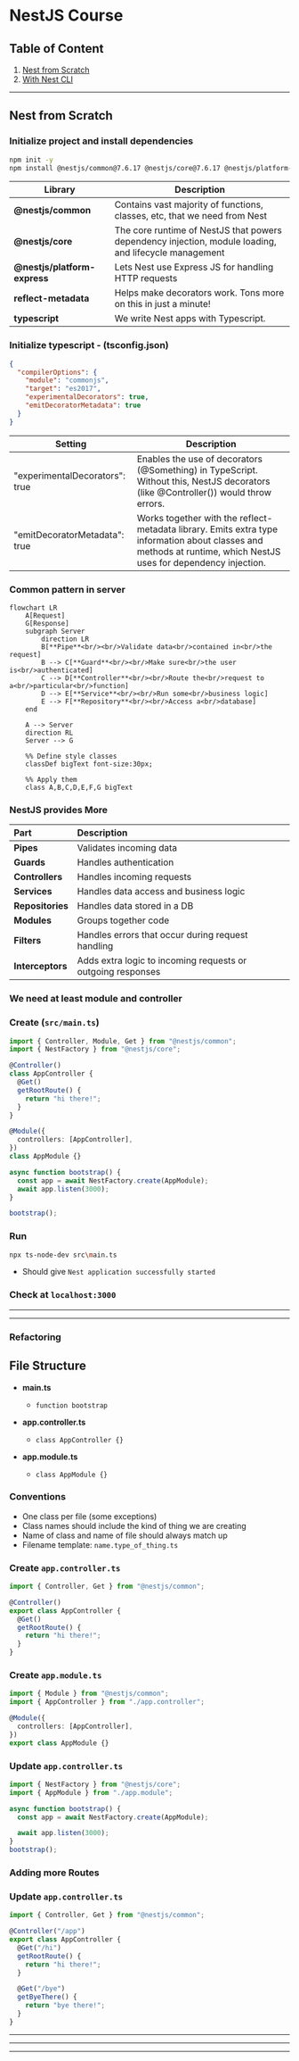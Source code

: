 # NestJS Course

## Table of Content

1. [Nest from Scratch](#nest-from-scratch)
2. [With Nest CLI](#with-nest-cli)

---

## Nest from Scratch

### Initialize project and install dependencies

```bash
npm init -y
npm install @nestjs/common@7.6.17 @nestjs/core@7.6.17 @nestjs/platform-express@7.6.17 reflect-metadata@0.1.13 typescript@4.3.2
```

| Library                      | Description                                                                                           |
| ---------------------------- | ----------------------------------------------------------------------------------------------------- |
| **@nestjs/common**           | Contains vast majority of functions, classes, etc, that we need from Nest                             |
| **@nestjs/core**             | The core runtime of NestJS that powers dependency injection, module loading, and lifecycle management |
| **@nestjs/platform-express** | Lets Nest use Express JS for handling HTTP requests                                                   |
| **reflect-metadata**         | Helps make decorators work. Tons more on this in just a minute!                                       |
| **typescript**               | We write Nest apps with Typescript.                                                                   |

### Initialize typescript - (tsconfig.json)

```json
{
  "compilerOptions": {
    "module": "commonjs",
    "target": "es2017",
    "experimentalDecorators": true,
    "emitDecoratorMetadata": true
  }
}
```

| Setting                        | Description                                                                                                                                                      |
| ------------------------------ | ---------------------------------------------------------------------------------------------------------------------------------------------------------------- |
| "experimentalDecorators": true | Enables the use of decorators (@Something) in TypeScript. Without this, NestJS decorators (like @Controller()) would throw errors.                               |
| "emitDecoratorMetadata": true  | Works together with the reflect-metadata library. Emits extra type information about classes and methods at runtime, which NestJS uses for dependency injection. |

### Common pattern in server

```mermaid
flowchart LR
    A[Request]
    G[Response]
    subgraph Server
        direction LR
        B[**Pipe**<br/><br/>Validate data<br/>contained in<br/>the request]
        B --> C[**Guard**<br/><br/>Make sure<br/>the user is<br/>authenticated]
        C --> D[**Controller**<br/><br/>Route the<br/>request to a<br/>particular<br/>function]
        D --> E[**Service**<br/><br/>Run some<br/>business logic]
        E --> F[**Repository**<br/><br/>Access a<br/>database]
    end

    A --> Server
    direction RL
    Server --> G

    %% Define style classes
    classDef bigText font-size:30px;

    %% Apply them
    class A,B,C,D,E,F,G bigText
```

### NestJS provides More

| Part             | Description                                                 |
| :--------------- | :---------------------------------------------------------- |
| **Pipes**        | Validates incoming data                                     |
| **Guards**       | Handles authentication                                      |
| **Controllers**  | Handles incoming requests                                   |
| **Services**     | Handles data access and business logic                      |
| **Repositories** | Handles data stored in a DB                                 |
| **Modules**      | Groups together code                                        |
| **Filters**      | Handles errors that occur during request handling           |
| **Interceptors** | Adds extra logic to incoming requests or outgoing responses |

### We need at least module and controller

### Create (`src/main.ts`)

```ts
import { Controller, Module, Get } from "@nestjs/common";
import { NestFactory } from "@nestjs/core";

@Controller()
class AppController {
  @Get()
  getRootRoute() {
    return "hi there!";
  }
}

@Module({
  controllers: [AppController],
})
class AppModule {}

async function bootstrap() {
  const app = await NestFactory.create(AppModule);
  await app.listen(3000);
}

bootstrap();
```

### Run

```bash
npx ts-node-dev src\main.ts
```

- Should give `Nest application successfully started`

### Check at `localhost:3000`

---

---

### Refactoring

## File Structure

- **main.ts**

  - `function bootstrap`

- **app.controller.ts**

  - `class AppController {}`

- **app.module.ts**
  - `class AppModule {}`

### Conventions

- One class per file (some exceptions)
- Class names should include the kind of thing we are creating
- Name of class and name of file should always match up
- Filename template: `name.type_of_thing.ts`

### Create `app.controller.ts`

```ts
import { Controller, Get } from "@nestjs/common";

@Controller()
export class AppController {
  @Get()
  getRootRoute() {
    return "hi there!";
  }
}
```

### Create `app.module.ts`

```ts
import { Module } from "@nestjs/common";
import { AppController } from "./app.controller";

@Module({
  controllers: [AppController],
})
export class AppModule {}
```

### Update `app.controller.ts`

```ts
import { NestFactory } from "@nestjs/core";
import { AppModule } from "./app.module";

async function bootstrap() {
  const app = await NestFactory.create(AppModule);

  await app.listen(3000);
}
bootstrap();
```

### Adding more Routes

### Update `app.controller.ts`

```ts
import { Controller, Get } from "@nestjs/common";

@Controller("/app")
export class AppController {
  @Get("/hi")
  getRootRoute() {
    return "hi there!";
  }

  @Get("/bye")
  getByeThere() {
    return "bye there!";
  }
}
```

---

---

---
